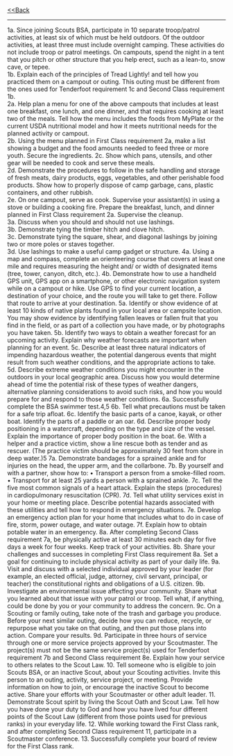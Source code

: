 [<<Back](LINK)

  <hr>

<a id="1a.">1a.</a> Since joining Scouts BSA, participate in 10 separate troop/patrol
activities, at least six of which must be held outdoors. Of the
outdoor activities, at least three must include overnight camping.
These activities do not include troop or patrol meetings. On
campouts, spend the night in a tent that you pitch or other
structure that you help erect, such as a lean-to, snow cave,
or tepee.<br>
<a id="1b.">1b.</a> Explain each of the principles of Tread Lightly! and tell how you
practiced them on a campout or outing. This outing must be
different from the ones used for Tenderfoot requirement 1c and
Second Class requirement 1b. <br> 
<a id="2a.">2a.</a> Help plan a menu for one of the above campouts that includes
at least one breakfast, one lunch, and one dinner, and that
requires cooking at least two of the meals. Tell how the menu
includes the foods from MyPlate or the current USDA nutritional
model and how it meets nutritional needs for the planned
activity or campout.<br>
<a id="2b.">2b.</a> Using the menu planned in First Class requirement 2a, make a
list showing a budget and the food amounts needed to feed
three or more youth. Secure the ingredients.
2c. Show which pans, utensils, and other gear will be needed to
cook and serve these meals.<br>
<a id="2d.">2d.</a> Demonstrate the procedures to follow in the safe handling and
storage of fresh meats, dairy products, eggs, vegetables, and
other perishable food products. Show how to properly dispose
of camp garbage, cans, plastic containers, and other rubbish.<br>
<a id="2e.">2e.</a> On one campout, serve as cook. Supervise your assistant(s) in
using a stove or building a cooking fire. Prepare the breakfast,
lunch, and dinner planned in First Class requirement 2a.
Supervise the cleanup.<br>
<a id="3a.">3a.</a> Discuss when you should and should not use lashings.<br>
<a id="3b.">3b.</a> Demonstrate tying the timber hitch and clove hitch.<br>
<a id="3c.">3c.</a> Demonstrate tying the square, shear, and diagonal lashings by
joining two or more poles or staves together.<br>
3d. Use lashings to make a useful camp gadget or structure.
4a. Using a map and compass, complete an orienteering course that
covers at least one mile and requires measuring the height and/
or width of designated items (tree, tower, canyon, ditch, etc.).
4b. Demonstrate how to use a handheld GPS unit, GPS app on a
smartphone, or other electronic navigation system while on a
campout or hike. Use GPS to find your current location, a
destination of your choice, and the route you will take to get
there. Follow that route to arrive at your destination.
5a. Identify or show evidence of at least 10 kinds of native plants
found in your local area or campsite location. You may show
evidence by identifying fallen leaves or fallen fruit that you find
in the field, or as part of a collection you have made, or by
photographs you have taken.
5b. Identify two ways to obtain a weather forecast for an upcoming
activity. Explain why weather forecasts are important when
planning for an event.
5c. Describe at least three natural indicators of impending hazardous
weather, the potential dangerous events that might result from
such weather conditions, and the appropriate actions to take.
5d. Describe extreme weather conditions you might encounter in
the outdoors in your local geographic area. Discuss how you
would determine ahead of time the potential risk of these types
of weather dangers, alternative planning considerations to avoid
such risks, and how you would prepare for and respond to
those weather conditions.
6a. Successfully complete the BSA swimmer test.4,5
6b. Tell what precautions must be taken for a safe trip afloat.
6c. Identify the basic parts of a canoe, kayak, or other boat. Identify
the parts of a paddle or an oar.
6d. Describe proper body positioning in a watercraft, depending on
the type and size of the vessel. Explain the importance of proper
body position in the boat.
6e. With a helper and a practice victim, show a line rescue both as
tender and as rescuer. (The practice victim should be
approximately 30 feet from shore in deep water.)5
7a. Demonstrate bandages for a sprained ankle and for injuries on
the head, the upper arm, and the collarbone.
7b. By yourself and with a partner, show how to:
• Transport a person from a smoke-filled room.
• Transport for at least 25 yards a person with a sprained ankle.
7c. Tell the five most common signals of a heart attack. Explain the
steps (procedures) in cardiopulmonary resuscitation (CPR).
7d. Tell what utility services exist in your home or meeting place.
Describe potential hazards associated with these utilities and
tell how to respond in emergency situations.
7e. Develop an emergency action plan for your home that includes
what to do in case of fire, storm, power outage, and water outage.
7f. Explain how to obtain potable water in an emergency.
8a. After completing Second Class requirement 7a, be physically
active at least 30 minutes each day for five days a week for four
weeks. Keep track of your activities.
8b. Share your challenges and successes in completing First Class
requirement 8a. Set a goal for continuing to include physical
activity as part of your daily life.
9a. Visit and discuss with a selected individual approved by your
leader (for example, an elected official, judge, attorney, civil
servant, principal, or teacher) the constitutional rights and
obligations of a U.S. citizen.
9b. Investigate an environmental issue affecting your community.
Share what you learned about that issue with your patrol or
troop. Tell what, if anything, could be done by you or your
community to address the concern.
9c. On a Scouting or family outing, take note of the trash and garbage
you produce. Before your next similar outing, decide how you
can reduce, recycle, or repurpose what you take on that outing,
and then put those plans into action. Compare your results.
9d. Participate in three hours of service through one or more
service projects approved by your Scoutmaster. The project(s)
must not be the same service project(s) used for Tenderfoot
requirement 7b and Second Class requirement 8e. Explain how
your service to others relates to the Scout Law.
10. Tell someone who is eligible to join Scouts BSA, or an inactive
Scout, about your Scouting activities. Invite this person to an
outing, activity, service project, or meeting. Provide information
on how to join, or encourage the inactive Scout to become active.
Share your efforts with your Scoutmaster or other adult leader.
11. Demonstrate Scout spirit by living the Scout Oath and Scout
Law. Tell how you have done your duty to God and how you
have lived four different points of the Scout Law (different from
those points used for previous ranks) in your everyday life.
12. While working toward the First Class rank, and after
completing Second Class requirement 11, participate in a
Scoutmaster conference.
13. Successfully complete your board of review for the First
Class rank.



